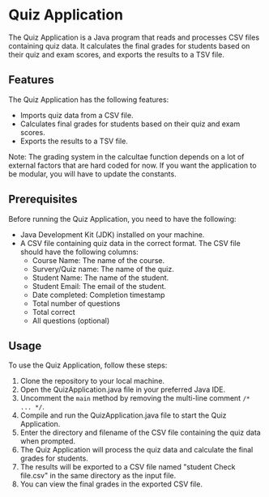 # Quiz Application

The Quiz Application is a Java program that reads and processes CSV files containing quiz data. It calculates the final grades for students based on their quiz and exam scores, and exports the results to a TSV file.

## Features

The Quiz Application has the following features:

- Imports quiz data from a CSV file.
- Calculates final grades for students based on their quiz and exam scores.
- Exports the results to a TSV file.

Note: The grading system in the calcultae function depends on a lot of external factors that are hard coded for now. If you want the application to be modular, you will have to update the constants.

## Prerequisites

Before running the Quiz Application, you need to have the following:

- Java Development Kit (JDK) installed on your machine.
- A CSV file containing quiz data in the correct format. The CSV file should have the following columns:
  - Course Name: The name of the course.
  - Survery/Quiz name: The name of the quiz.
  - Student Name: The name of the student.
  - Student Email: The email of the student.
  - Date completed: Completion timestamp
  - Total number of questions
  - Total correct
  - All questions (optional)

## Usage

To use the Quiz Application, follow these steps:

1. Clone the repository to your local machine.
2. Open the QuizApplication.java file in your preferred Java IDE.
3. Uncomment the `main` method by removing the multi-line comment `/* ... */`.
4. Compile and run the QuizApplication.java file to start the Quiz Application.
5. Enter the directory and filename of the CSV file containing the quiz data when prompted.
6. The Quiz Application will process the quiz data and calculate the final grades for students.
7. The results will be exported to a CSV file named "student Check file.csv" in the same directory as the input file.
8. You can view the final grades in the exported CSV file.
